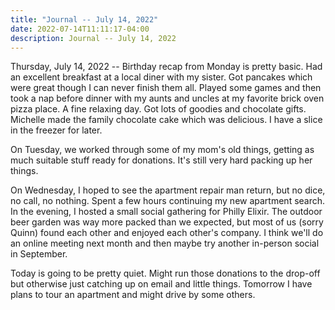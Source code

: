 ```yaml
---
title: "Journal -- July 14, 2022"
date: 2022-07-14T11:11:17-04:00
description: Journal -- July 14, 2022
---
```


Thursday, July 14, 2022 -- Birthday recap from Monday is pretty basic. Had an excellent breakfast at a local diner with my sister. Got pancakes which were great though I can never finish them all. Played some games and then took a nap before dinner with my aunts and uncles at my favorite brick oven pizza place. A fine relaxing day. Got lots of goodies and chocolate gifts. Michelle made the family chocolate cake which was delicious. I have a slice in the freezer for later.

On Tuesday, we worked through some of my mom's old things, getting as much suitable stuff ready for donations. It's still very hard packing up her things.

On Wednesday, I hoped to see the apartment repair man return, but no dice, no call, no nothing. Spent a few hours continuing my new apartment search. In the evening, I hosted a small social gathering for Philly Elixir. The outdoor beer garden was way more packed than we expected, but most of us (sorry Quinn) found each other and enjoyed each other's company. I think we'll do an online meeting next month and then maybe try another in-person social in September.

Today is going to be pretty quiet. Might run those donations to the drop-off but otherwise just catching up on email and little things. Tomorrow I have plans to tour an apartment and might drive by some others.
